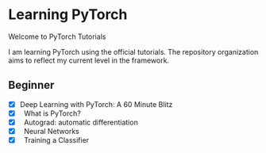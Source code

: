# Learning PyTorch
Welcome to PyTorch Tutorials

I am learning PyTorch using the official tutorials. The repository organization aims to reflect my current level in the framework.

## Beginner  
- [x] Deep Learning with PyTorch: A 60 Minute Blitz  
- [x] &nbsp;&nbsp;What is PyTorch?
- [x] &nbsp;&nbsp;Autograd: automatic differentiation
- [x] &nbsp;&nbsp;Neural Networks
- [x] &nbsp;&nbsp;Training a Classifier

